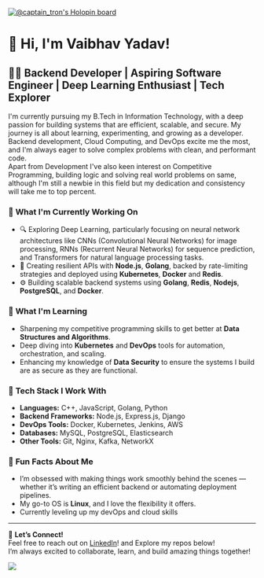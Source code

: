 [![@captain_tron's Holopin board](https://holopin.me/captain_tron)](https://holopin.io/@captain_tron)
# 👋 Hi, I'm Vaibhav Yadav!

## 🧑‍💻 Backend Developer | Aspiring Software Engineer | Deep Learning Enthusiast | Tech Explorer
I'm currently pursuing my B.Tech in Information Technology, with a deep passion for building systems that are efficient, scalable, and secure. My journey is all about learning, experimenting, and growing as a developer. Backend development, Cloud Computing, and DevOps excite me the most, and I'm always eager to solve complex problems with clean, and performant code.  
Apart from Development I've also keen interest on Competitive Programming, building logic and solving real world problems on same, although I'm still a newbie in this field but my dedication and consistency will take me to top percent.

### 🔭 **What I'm Currently Working On**
- 🔍 Exploring Deep Learning, particularly focusing on neural network architectures like CNNs (Convolutional Neural Networks) for image processing, RNNs (Recurrent Neural Networks) for sequence prediction, and Transformers for natural language processing tasks.
- 🚀 Creating resilient APIs with **Node.js**, **Golang**, backed by rate-limiting strategies and deployed using **Kubernetes**, **Docker** and **Redis**.
- ⚙️ Building scalable backend systems using **Golang**, **Redis**, **Nodejs**, **PostgreSQL**, and **Docker**.

### 🌱 **What I'm Learning**
- Sharpening my competitive programming skills to get better at **Data Structures and Algorithms**.
- Deep diving into **Kubernetes** and **DevOps** tools for automation, orchestration, and scaling.
- Enhancing my knowledge of **Data Security** to ensure the systems I build are as secure as they are functional.

### 🔧 **Tech Stack I Work With**
- **Languages:** C++, JavaScript, Golang, Python  
- **Backend Frameworks:** Node.js, Express.js, Django  
- **DevOps Tools:** Docker, Kubernetes, Jenkins, AWS  
- **Databases:** MySQL, PostgreSQL, Elasticsearch  
- **Other Tools:** Git, Nginx, Kafka, NetworkX

### 🤔 **Fun Facts About Me**
- I’m obsessed with making things work smoothly behind the scenes — whether it’s writing an efficient backend or automating deployment pipelines.
- My go-to OS is **Linux**, and I love the flexibility it offers.
- Currently leveling up my devOps and cloud skills

---

💬 **Let’s Connect!**  
Feel free to reach out on [LinkedIn](https://www.linkedin.com/in/vaibhav-yadav-4397351b9)! and Explore my repos below!  
I’m always excited to collaborate, learn, and build amazing things together!  


![](https://komarev.com/ghpvc/?username=vaibhavyadav-dev)
